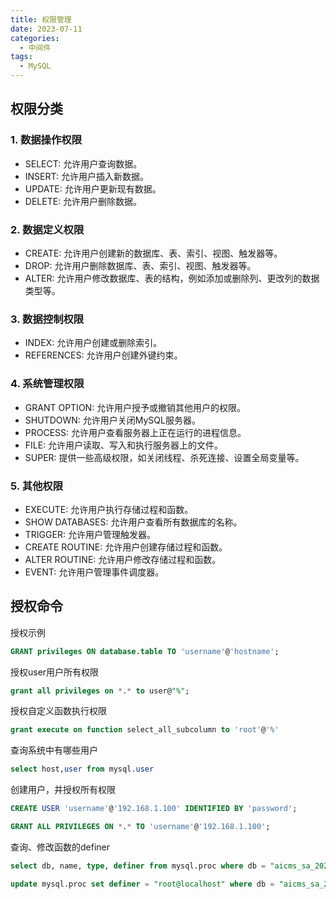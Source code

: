 ```yaml
---
title: 权限管理
date: 2023-07-11
categories:
  - 中间件
tags:
  - MySQL
---
```


## 权限分类

### 1. 数据操作权限

* SELECT: 允许用户查询数据。
* INSERT: 允许用户插入新数据。
* UPDATE: 允许用户更新现有数据。
* DELETE: 允许用户删除数据。

### 2. 数据定义权限

* CREATE: 允许用户创建新的数据库、表、索引、视图、触发器等。
* DROP: 允许用户删除数据库、表、索引、视图、触发器等。
* ALTER: 允许用户修改数据库、表的结构，例如添加或删除列、更改列的数据类型等。

### 3. 数据控制权限

* INDEX: 允许用户创建或删除索引。
* REFERENCES: 允许用户创建外键约束。


### 4. 系统管理权限

* GRANT OPTION: 允许用户授予或撤销其他用户的权限。
* SHUTDOWN: 允许用户关闭MySQL服务器。
* PROCESS: 允许用户查看服务器上正在运行的进程信息。
* FILE: 允许用户读取、写入和执行服务器上的文件。
* SUPER: 提供一些高级权限，如关闭线程、杀死连接、设置全局变量等。

### 5. 其他权限
* EXECUTE: 允许用户执行存储过程和函数。
* SHOW DATABASES: 允许用户查看所有数据库的名称。
* TRIGGER: 允许用户管理触发器。
* CREATE ROUTINE: 允许用户创建存储过程和函数。
* ALTER ROUTINE: 允许用户修改存储过程和函数。
* EVENT: 允许用户管理事件调度器。


## 授权命令

授权示例

```sql
GRANT privileges ON database.table TO 'username'@'hostname';
```

授权user用户所有权限

```sql
grant all privileges on *.* to user@"%";
```

授权自定义函数执行权限

```sql
grant execute on function select_all_subcolumn to 'root'@'%'
```

查询系统中有哪些用户
```sql
select host,user from mysql.user
```

创建用户，并授权所有权限

```sql
CREATE USER 'username'@'192.168.1.100' IDENTIFIED BY 'password';

GRANT ALL PRIVILEGES ON *.* TO 'username'@'192.168.1.100';
```


查询、修改函数的definer
```sql
select db, name, type, definer from mysql.proc where db = "aicms_sa_20210425" and name = "select_all_parentcolumn";

update mysql.proc set definer = "root@localhost" where db = "aicms_sa_20210425" and name = "select_all_parentcolumn";
```

